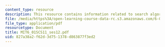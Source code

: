 ```yaml
---
content_type: resource
description: This resource contains information related to search algorithms.
file: /media/https%3A/open-learning-course-data-rc.s3.amazonaws.com/6-01sc-introduction-to-electrical-engineering-and-computer-science-i-spring-2011/827a38a2f62d3d751378d863877f3ed2_MIT6_01SCS11_ses12.pdf
file_type: application/pdf
resourcetype: Document
title: MIT6_01SCS11_ses12.pdf
uid: 827a38a2-f62d-3d75-1378-d863877f3ed2
---
```

